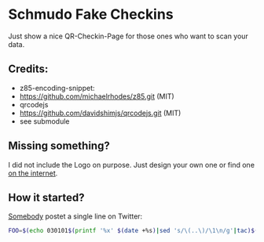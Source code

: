 # Schmudo Fake Checkins

Just show a nice QR-Checkin-Page for those ones who want to scan your data.

## Credits:
* z85-encoding-snippet:
 * https://github.com/michaelrhodes/z85.git (MIT)
* qrcodejs
 * https://github.com/davidshimjs/qrcodejs.git (MIT)
 * see submodule

## Missing something?

I did not include the Logo on purpose.
Just design your own one or find one [on the internet](https://app.luca-app.de/webapp/static/media/LucaLogoWhite.68e3f825.svg).

## How it started?

[Somebody](https://twitter.com/AllenRe97883617/status/1379405366010732552 "Somebody") postet a single line on Twitter:

```bash
FOO=$(echo 030101$(printf '%x' $(date +%s)|sed 's/\(..\)/\1\n/g'|tac)$(dd if=/dev/urandom count=89 bs=1 2>/dev/null|xxd -ps)|tr -d ' '); echo $FOO$(echo $FOO|xxd -r -ps|sha256sum|head -c 8)|xxd -r -ps|basenc --z85|qr

```